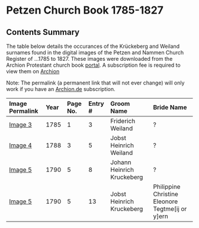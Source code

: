 # Petzen Church Book 1785-1827

## Contents Summary 

The table below details the occurances of the Krückeberg and Weiland surnames found in the digital images of the Petzen and Nammen Church Register of ...1785 to 1827. 
These images were downloaded from the Archion Protestant church book [portal](https://www.archion.de). A subscription fee is required to view them on [Archion](https://www.archion.de)

Note: The permalink (a permanent link that will not ever change) will only work if you have an [Archion.de](https://www.archion.de) subscription.

|Image Permalink|Year|Page No.|Entry #|Groom Name|Bride Name|
| :---| :---| :---| :---| :---| :---|
|[Image 3][3] |1785|1|3|Friderich Weiland|?|
|[Image 4][4] |1788|3|5|Jobst Heinrich Weiland|?|
|[Image 5][5] |1790|5|8|Johann Heinrich Kruckeberg|?|
|[Image 5][5] |1790|5|13|Jobst Heinrich Kruckeberg|Philippine Christine Eleonore Tegtme[ij or y]ern|
              
[3]: https://www.archion.de/p/e11abbc73d/
[4]: https://www.archion.de/p/ae55fafcc8/
[5]: https://www.archion.de/p/40fbbf3938/
